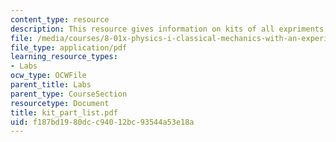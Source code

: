 ```yaml
---
content_type: resource
description: This resource gives information on kits of all expriments.
file: /media/courses/8-01x-physics-i-classical-mechanics-with-an-experimental-focus-fall-2002/f187bd1980dcc94012bc93544a53e18a_kit_part_list.pdf
file_type: application/pdf
learning_resource_types:
- Labs
ocw_type: OCWFile
parent_title: Labs
parent_type: CourseSection
resourcetype: Document
title: kit_part_list.pdf
uid: f187bd19-80dc-c940-12bc-93544a53e18a
---
```

